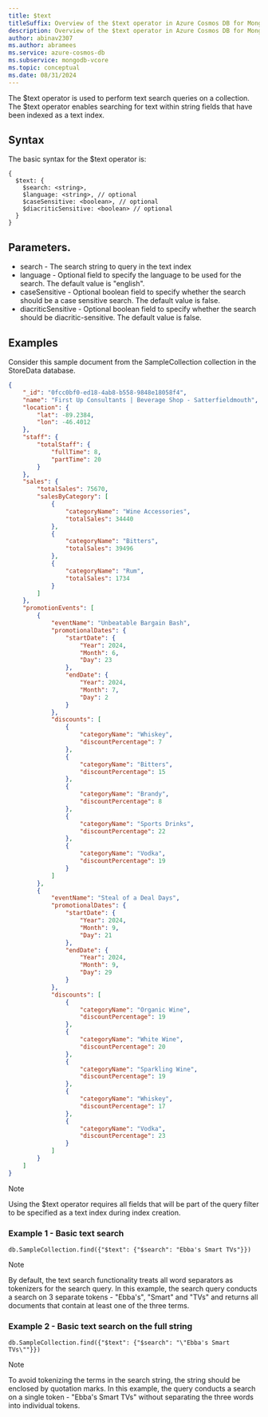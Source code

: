 ```yaml
---
title: $text
titleSuffix: Overview of the $text operator in Azure Cosmos DB for MongoDB vCore
description: Overview of the $text operator in Azure Cosmos DB for MongoDB vCore
author: abinav2307
ms.author: abramees
ms.service: azure-cosmos-db
ms.subservice: mongodb-vcore
ms.topic: conceptual
ms.date: 08/31/2024
---
```


The $text operator is used to perform text search queries on a collection. The $text operator enables searching for text within string fields that have been indexed as a text index.

## Syntax

The basic syntax for the $text operator is:

```mongodb
{
  $text: {
    $search: <string>,
    $language: <string>, // optional
    $caseSensitive: <boolean>, // optional
    $diacriticSensitive: <boolean> // optional
  }
}
```

## Parameters.
-   search - The search string to query in the text index
-   language - Optional field to specify the language to be used for the search. The default value is "english".
-   caseSensitive - Optional boolean field to specify whether the search should be a case sensitive search. The default value is false.
-   diacriticSensitive - Optional boolean field to specify whether the search should be diacritic-sensitive. The default value is false.

## Examples

Consider this sample document from the SampleCollection collection in the StoreData database.

```json
{
    "_id": "0fcc0bf0-ed18-4ab8-b558-9848e18058f4",
    "name": "First Up Consultants | Beverage Shop - Satterfieldmouth",
    "location": {
        "lat": -89.2384,
        "lon": -46.4012
    },
    "staff": {
        "totalStaff": {
            "fullTime": 8,
            "partTime": 20
        }
    },
    "sales": {
        "totalSales": 75670,
        "salesByCategory": [
            {
                "categoryName": "Wine Accessories",
                "totalSales": 34440
            },
            {
                "categoryName": "Bitters",
                "totalSales": 39496
            },
            {
                "categoryName": "Rum",
                "totalSales": 1734
            }
        ]
    },
    "promotionEvents": [
        {
            "eventName": "Unbeatable Bargain Bash",
            "promotionalDates": {
                "startDate": {
                    "Year": 2024,
                    "Month": 6,
                    "Day": 23
                },
                "endDate": {
                    "Year": 2024,
                    "Month": 7,
                    "Day": 2
                }
            },
            "discounts": [
                {
                    "categoryName": "Whiskey",
                    "discountPercentage": 7
                },
                {
                    "categoryName": "Bitters",
                    "discountPercentage": 15
                },
                {
                    "categoryName": "Brandy",
                    "discountPercentage": 8
                },
                {
                    "categoryName": "Sports Drinks",
                    "discountPercentage": 22
                },
                {
                    "categoryName": "Vodka",
                    "discountPercentage": 19
                }
            ]
        },
        {
            "eventName": "Steal of a Deal Days",
            "promotionalDates": {
                "startDate": {
                    "Year": 2024,
                    "Month": 9,
                    "Day": 21
                },
                "endDate": {
                    "Year": 2024,
                    "Month": 9,
                    "Day": 29
                }
            },
            "discounts": [
                {
                    "categoryName": "Organic Wine",
                    "discountPercentage": 19
                },
                {
                    "categoryName": "White Wine",
                    "discountPercentage": 20
                },
                {
                    "categoryName": "Sparkling Wine",
                    "discountPercentage": 19
                },
                {
                    "categoryName": "Whiskey",
                    "discountPercentage": 17
                },
                {
                    "categoryName": "Vodka",
                    "discountPercentage": 23
                }
            ]
        }
    ]
}
```

> [!NOTE]
> Using the $text operator requires all fields that will be part of the query filter to be specified as a text index during index creation.

### Example 1 - Basic text search

```mongodb
db.SampleCollection.find({"$text": {"$search": "Ebba's Smart TVs"}})
```

> [!NOTE]
> By default, the text search functionality treats all word separators as tokenizers for the search query. In this example, the search query conducts a search on 3 separate tokens - "Ebba's", "Smart" and "TVs" and returns all documents that contain at least one of the three terms.

### Example 2 - Basic text search on the full string

```mongodb
db.SampleCollection.find({"$text": {"$search": "\"Ebba's Smart TVs\""}})
```

> [!NOTE]
> To avoid tokenizing the terms in the search string, the string should be enclosed by quotation marks. In this example, the query conducts a search on a single token - "Ebba's Smart TVs" without separating the three words into individual tokens.
